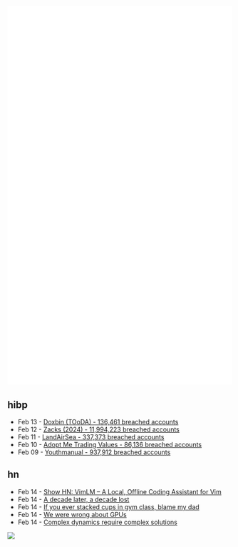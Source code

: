 ![Metrics](https://raw.githubusercontent.com/phixion/phixion/master/metrics.svg)

## hibp

<!--
for https://github.com/phixion/phixion/blob/main/.github/workflows/feeds.yml
-->
<!--START_SECTION:haveibeenpwnd-->
- Feb 13 - [Doxbin (TOoDA) - 136,461 breached accounts](https://haveibeenpwned.com/PwnedWebsites#DoxbinTOoDA)
- Feb 12 - [Zacks (2024) - 11,994,223 breached accounts](https://haveibeenpwned.com/PwnedWebsites#Zacks2024)
- Feb 11 - [LandAirSea - 337,373 breached accounts](https://haveibeenpwned.com/PwnedWebsites#LandAirSea)
- Feb 10 - [Adopt Me Trading Values - 86,136 breached accounts](https://haveibeenpwned.com/PwnedWebsites#AdoptMeTradingValues)
- Feb 09 - [Youthmanual - 937,912 breached accounts](https://haveibeenpwned.com/PwnedWebsites#Youthmanual)
<!--END_SECTION:haveibeenpwnd-->

## hn

<!--
for https://github.com/phixion/phixion/blob/main/.github/workflows/feeds.yml
-->
<!--START_SECTION:hn-->
- Feb 14 - [Show HN: VimLM – A Local, Offline Coding Assistant for Vim](https://github.com/JosefAlbers/VimLM)
- Feb 14 - [A decade later, a decade lost](https://meyerweb.com/eric/thoughts/2024/06/07/a-decade-later-a-decade-lost/)
- Feb 14 - [If you ever stacked cups in gym class, blame my dad](https://defector.com/if-you-ever-stacked-cups-in-gym-class-blame-my-dad)
- Feb 14 - [We were wrong about GPUs](https://fly.io/blog/wrong-about-gpu/)
- Feb 14 - [Complex dynamics require complex solutions](https://mathstodon.xyz/@tao/113873092369347147)
<!--END_SECTION:hn-->

<!--
for https://yhype.me
-->
![](https://hit.yhype.me/github/profile?user_id=13013670)
